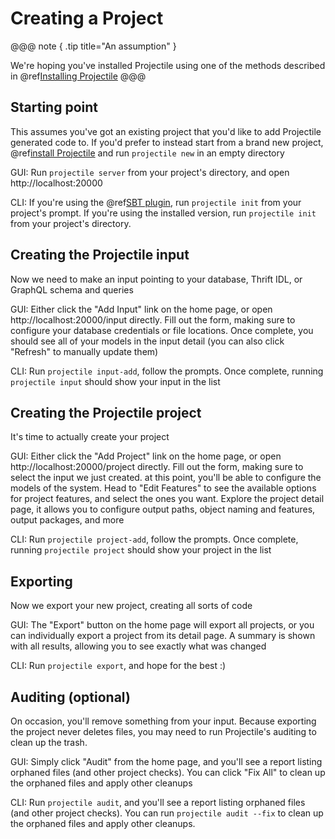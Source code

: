 # Creating a Project

@@@ note { .tip title="An assumption" }

We're hoping you've installed Projectile using one of the methods described in @ref[Installing Projectile](installing.md)
@@@

## Starting point

This assumes you've got an existing project that you'd like to add Projectile generated code to.
If you'd prefer to instead start from a brand new project, @ref[install Projectile](../gettingStarted/installing.md) and run `projectile new` in an empty directory

GUI:
Run `projectile server` from your project's directory, and open http://localhost:20000

CLI:
If you're using the @ref[SBT plugin](../codegen/sbt-plugin.md), run `projectile init` from your project's prompt.
If you're using the installed version, run `projectile init` from your project's directory. 


## Creating the Projectile input

Now we need to make an input pointing to your database, Thrift IDL, or GraphQL schema and queries

GUI:
Either click the "Add Input" link on the home page, or open http://localhost:20000/input directly. 
Fill out the form, making sure to configure your database credentials or file locations.
Once complete, you should see all of your models in the input detail (you can also click "Refresh" to manually update them)

CLI:
Run `projectile input-add`, follow the prompts. Once complete, running `projectile input` should show your input in the list 


## Creating the Projectile project

It's time to actually create your project

GUI:
Either click the "Add Project" link on the home page, or open http://localhost:20000/project directly. 
Fill out the form, making sure to select the input we just created.
at this point, you'll be able to configure the models of the system. 
Head to "Edit Features" to see the available options for project features, and select the ones you want.
Explore the project detail page, it allows you to configure output paths, object naming and features, output packages, and more

CLI:
Run `projectile project-add`, follow the prompts. Once complete, running `projectile project` should show your project in the list 


## Exporting

Now we export your new project, creating all sorts of code

GUI:
The "Export" button on the home page will export all projects, or you can individually export a project from its detail page.
A summary is shown with all results, allowing you to see exactly what was changed

CLI:
Run `projectile export`, and hope for the best :) 


## Auditing (optional)

On occasion, you'll remove something from your input. 
Because exporting the project never deletes files, you may need to run Projectile's auditing to clean up the trash.

GUI:
Simply click "Audit" from the home page, and you'll see a report listing orphaned files (and other project checks).
You can click "Fix All" to clean up the orphaned files and apply other cleanups

CLI:
Run `projectile audit`, and you'll see a report listing orphaned files (and other project checks).
You can run `projectile audit --fix` to clean up the orphaned files and apply other cleanups.

